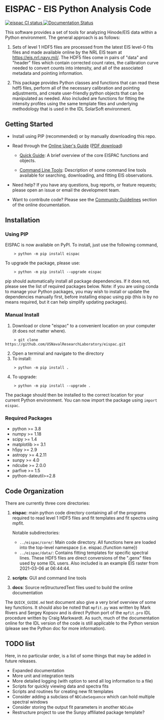 # EISPAC - EIS Python Analysis Code

[![eispac CI status](https://github.com/USNavalResearchLaboratory/eispac/workflows/Tests/badge.svg)
](https://github.com/USNavalResearchLaboratory/eispac/actions/workflows/tests.yml)
[![Documentation Status](https://readthedocs.org/projects/eispac/badge/?version=latest)](https://eispac.readthedocs.io/en/latest/?badge=latest)


This software provides a set of tools for analyzing Hinode/EIS data within a
Python environment. The general approach is as follows:

1. Sets of level 1 HDF5 files are processed from the latest EIS level-0 fits files
   and made available online by the NRL EIS team at <https://eis.nrl.navy.mil/>.
   The HDF5 files come in pairs of "data" and "header" files which contain corrected
   count rates, the calibration curve needed to convert counts into intensity,
   and all of the associated metadata and pointing information.

2. This package provides Python classes and functions that can read these hdf5
   files, perform all of the necessary calibration and pointing adjustments, and
   create user-friendly python objects that can be manipulated as needed. Also
   included are functions for fitting the intensity profiles using the same
   template files and underlying methodology that is used in the IDL SolarSoft
   environment.

## Getting Started

* Install using PIP (recommended) or by manually downloading this repo.

* Read through the [Online User's Guide](https://eispac.readthedocs.io/en/latest/guide/index.html)
  ([PDF download](https://eispac.readthedocs.io/_/downloads/en/latest/pdf/))

  * [Quick Guide](https://eispac.readthedocs.io/en/latest/guide/00-quick.html):
  A brief overview of the core EISPAC functions and objects.

  * [Command Line Tools](https://eispac.readthedocs.io/en/latest/guide/02-scripts.html):
  Description of some command line tools available for searching, downloading, and fitting
  EIS observations.

* Need help? If you have any questions, bug reports, or feature requests; please open
an issue or email the development team.

* Want to contribute code? Please see the [Community Guidelines](https://eispac.readthedocs.io/en/latest/guidelines.html) section of the online documentation.

## Installation

### Using PIP

EISPAC is now available on PyPI. To install, just use the following command,
```
	> python -m pip install eispac
```

To upgrade the package, please use:
```
	> python -m pip install --upgrade eispac
```

pip should automatically install all package dependencies. If it does not, please
see the list of required packages below. Note: if you are using conda to manage your
Python packages, you may wish to install or update the dependencies manually first,
before installing eispac using pip (this is by no means required, but it can help
simplify updating packages).

### Manual Install

1.  Download or clone "eispac" to a convenient location on your computer (it does not matter where).
```
	> git clone https://github.com/USNavalResearchLaboratory/eispac.git
```
2.  Open a terminal and navigate to the directory
3.  To install:
```
	> python -m pip install .
```
4.  To upgrade:
```
	> python -m pip install --upgrade .
```

The package should then be installed to the correct location for your current Python
environment. You can now import the package using `import eispac`.

### Required Packages

* python >= 3.8
* numpy >= 1.18
* scipy >= 1.4
* matplotlib >= 3.1
* h5py >= 2.9
* astropy >= 4.2.11
* sunpy >= 4.0
* ndcube >= 2.0.0
* parfive >= 1.5
* python-dateutil>=2.8

## Code Organization

There are currently three core directories:

1. **eispac**: main python code directory containing all of the programs required to
   read level 1 HDF5 files and fit templates and fit spectra using mpfit.

   Notable subdirectories:
   * `../eispac/core/`:  Main code directory. All functions here are loaded into the
     top-level namespace (i.e. eispac.{function name})
   * `../eispac/data/`: Contains fitting templates for specific spectral lines. These HDF5
     files are direct conversions of the ".genx" files used by some IDL users. Also included
     is an example EIS raster from 2021-03-06 at 06:44:44.

2. **scripts**: GUI and command line tools

2. **docs**: Source reStructuredText files used to build the online documentation

The `QUICK_GUIDE.md` text document also give a very brief overview of some key functions.
It should also be noted that `mpfit.py` was written by Mark Rivers and Sergey Kopsov and
is direct Python port of the `mpfit.pro` IDL procedure written by Craig Markwardt. As such,
much of the documentation online for the IDL version of the code is still applicable to the
Python version (please see the Python doc for more information).

## TODO list
Here, in no particular order, is a list of some things that may be added in future releases.
* Expanded documentation
* More unit and integration tests
* More detailed logging (with option to send all log information to a file)
* Scripts for quickly viewing data and spectra fits
* Scripts and routines for creating new fit templates
* Consider adding a subclass of `NDCubeSequence` which can hold multiple spectral windows
* Consider storing the output fit parameters in another `NDCube`
* Restructure project to use the Sunpy affiliated package template?
